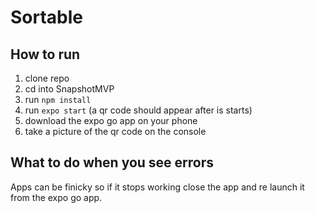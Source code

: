 # Sortable

## How to run
1. clone repo
2. cd into SnapshotMVP
3. run `npm install`
4. run `expo start` (a qr code should appear after is starts)
5. download the expo go app on your phone
6. take a picture of the qr code on the console

## What to do when you see errors
Apps can be finicky so if it stops working close the app and re launch it from the expo go app.
